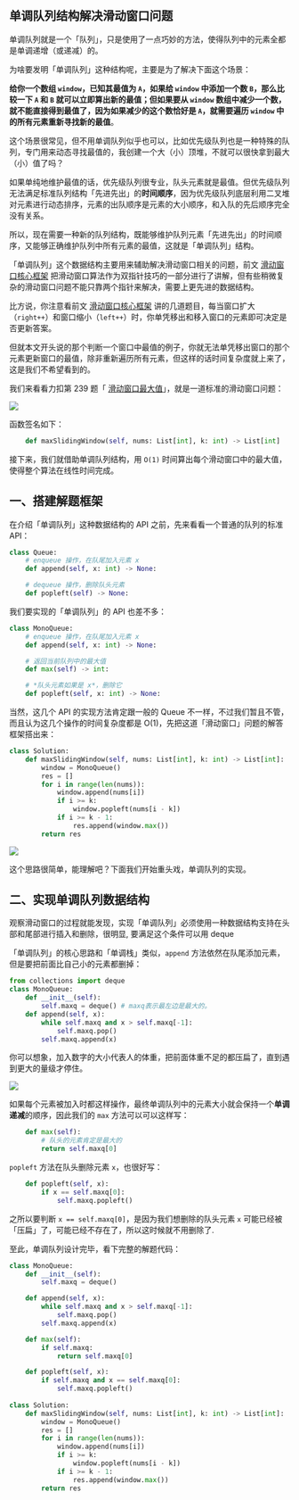 ## 单调队列结构解决滑动窗口问题

单调队列就是一个「队列」，只是使用了一点巧妙的方法，使得队列中的元素全都是单调递增（或递减）的。

为啥要发明「单调队列」这种结构呢，主要是为了解决下面这个场景：

**给你一个数组 `window`，已知其最值为 `A`，如果给 `window` 中添加一个数 `B`，那么比较一下 `A` 和 `B` 就可以立即算出新的最值；但如果要从 `window` 数组中减少一个数，就不能直接得到最值了，因为如果减少的这个数恰好是 `A`，就需要遍历 `window` 中的所有元素重新寻找新的最值**。

这个场景很常见，但不用单调队列似乎也可以，比如优先级队列也是一种特殊的队列，专门用来动态寻找最值的，我创建一个大（小）顶堆，不就可以很快拿到最大（小）值了吗？

如果单纯地维护最值的话，优先级队列很专业，队头元素就是最值。但优先级队列无法满足标准队列结构「先进先出」的**时间顺序**，因为优先级队列底层利用二叉堆对元素进行动态排序，元素的出队顺序是元素的大小顺序，和入队的先后顺序完全没有关系。

所以，现在需要一种新的队列结构，既能够维护队列元素「先进先出」的时间顺序，又能够正确维护队列中所有元素的最值，这就是「单调队列」结构。 

「单调队列」这个数据结构主要用来辅助解决滑动窗口相关的问题，前文 [滑动窗口核心框架](https://labuladong.github.io/algo/2/20/27/) 把滑动窗口算法作为双指针技巧的一部分进行了讲解，但有些稍微复杂的滑动窗口问题不能只靠两个指针来解决，需要上更先进的数据结构。

比方说，你注意看前文 [滑动窗口核心框架](https://labuladong.github.io/algo/2/20/27/) 讲的几道题目，每当窗口扩大（`right++`）和窗口缩小（`left++`）时，你单凭移出和移入窗口的元素即可决定是否更新答案。

但就本文开头说的那个判断一个窗口中最值的例子，你就无法单凭移出窗口的那个元素更新窗口的最值，除非重新遍历所有元素，但这样的话时间复杂度就上来了，这是我们不希望看到的。

我们来看看力扣第 239 题「 [滑动窗口最大值](https://leetcode.cn/problems/sliding-window-maximum/)」，就是一道标准的滑动窗口问题：

![](https://raw.githubusercontent.com/emmableu/image/master/202208181206350.png)

函数签名如下：

```python
	def maxSlidingWindow(self, nums: List[int], k: int) -> List[int]
```

接下来，我们就借助单调队列结构，用 `O(1)` 时间算出每个滑动窗口中的最大值，使得整个算法在线性时间完成。

## 一、搭建解题框架
在介绍「单调队列」这种数据结构的 API 之前，先来看看一个普通的队列的标准 API：

```python
class Queue:
	# enqueue 操作，在队尾加入元素 x
	def append(self, x: int) -> None:

	# dequeue 操作，删除队头元素
	def popleft(self) -> None:
```

我们要实现的「单调队列」的 API 也差不多：

```python
class MonoQueue:
	# enqueue 操作，在队尾加入元素 x
	def append(self, x: int) -> None:

	# 返回当前队列中的最大值
	def max(self) -> int:

	# *队头元素如果是 x*，删除它
	def popleft(self, x: int) -> None:
```

当然，这几个 API 的实现方法肯定跟一般的 Queue 不一样，不过我们暂且不管，而且认为这几个操作的时间复杂度都是 O(1)，先把这道「滑动窗口」问题的解答框架搭出来：

```python
class Solution:
	def maxSlidingWindow(self, nums: List[int], k: int) -> List[int]:
		window = MonoQueue()
		res = []
		for i in range(len(nums)):
			window.append(nums[i])
			if i >= k: 
				window.popleft(nums[i - k])
			if i >= k - 1:
				res.append(window.max())
		return res
```

![](https://raw.githubusercontent.com/emmableu/image/master/202208181250586.png)

这个思路很简单，能理解吧？下面我们开始重头戏，单调队列的实现。

## 二、实现单调队列数据结构

观察滑动窗口的过程就能发现，实现「单调队列」必须使用一种数据结构支持在头部和尾部进行插入和删除，很明显, 要满足这个条件可以用 deque

「单调队列」的核心思路和「单调栈」类似，`append` 方法依然在队尾添加元素，但是要把前面比自己小的元素都删掉：

```python
from collections import deque
class MonoQueue:
	def __init__(self):
		self.maxq = deque() # maxq表示最左边是最大的。
	def append(self, x):
		while self.maxq and x > self.maxq[-1]:
			self.maxq.pop()
		self.maxq.append(x)
```


你可以想象，加入数字的大小代表人的体重，把前面体重不足的都压扁了，直到遇到更大的量级才停住。

![](https://raw.githubusercontent.com/emmableu/image/master/202208181254764.png)

如果每个元素被加入时都这样操作，最终单调队列中的元素大小就会保持一个**单调递减**的顺序，因此我们的 `max` 方法可以可以这样写：

```python
	def max(self):
		# 队头的元素肯定是最大的
		return self.maxq[0]
```

`popleft` 方法在队头删除元素 `x`，也很好写：

```python
	def popleft(self, x):
		if x == self.maxq[0]:
			self.maxq.popleft()
```

之所以要判断 `x == self.maxq[0]`，是因为我们想删除的队头元素 `x` 可能已经被「压扁」了，可能已经不存在了，所以这时候就不用删除了.

至此，单调队列设计完毕，看下完整的解题代码：

```python
class MonoQueue:
	def __init__(self):
		self.maxq = deque()

	def append(self, x):
		while self.maxq and x > self.maxq[-1]:
			self.maxq.pop()
		self.maxq.append(x)

	def max(self):
		if self.maxq:
			return self.maxq[0]

	def popleft(self, x):
		if self.maxq and x == self.maxq[0]:
			self.maxq.popleft()
			
class Solution:
	def maxSlidingWindow(self, nums: List[int], k: int) -> List[int]:
		window = MonoQueue()
		res = []
		for i in range(len(nums)):
			window.append(nums[i])
			if i >= k: 
				window.popleft(nums[i - k])
			if i >= k - 1:
				res.append(window.max())
		return res
```

